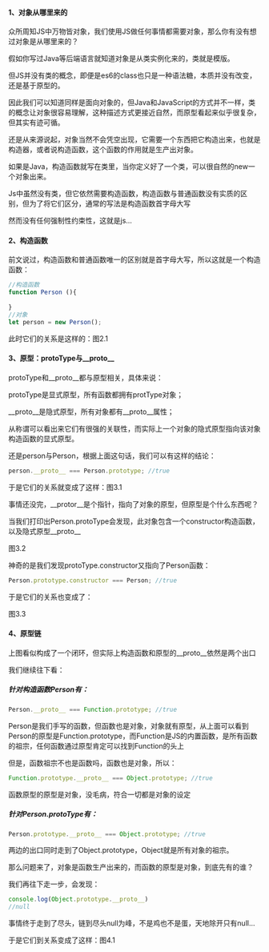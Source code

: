 #### 1、对象从哪里来的

众所周知JS中万物皆对象，我们使用JS做任何事情都需要对象，那么你有没有想过对象是从哪里来的？

假如你写过Java等后端语言就知道对象是从类实例化来的，类就是模版。

但JS并没有类的概念，即便是es6的class也只是一种语法糖，本质并没有改变，还是基于原型的。

因此我们可以知道同样是面向对象的，但Java和JavaScript的方式并不一样，类的概念让对象很容易理解，这种描述方式更接近自然，而原型看起来似乎很复杂，但其实有迹可循。

还是从来源说起，对象当然不会凭空出现，它需要一个东西把它构造出来，也就是构造器，或者说构造函数，这个函数的作用就是生产出对象。

如果是Java，构造函数就写在类里，当你定义好了一个类，可以很自然的new一个对象出来。

Js中虽然没有类，但它依然需要构造函数，构造函数与普通函数没有实质的区别，但为了将它们区分，通常的写法是构造函数首字母大写

然而没有任何强制性约束性，这就是js...

#### 2、构造函数

前文说过，构造函数和普通函数唯一的区别就是首字母大写，所以这就是一个构造函数：

```js
//构造函数
function Person (){
    
}
//对象
let person = new Person();
```

此时它们的关系是这样的：图2.1

#### 3、原型：protoType与__proto__

protoType和__proto__都与原型相关，具体来说：

protoType是显式原型，所有函数都拥有protType对象；

__proto__是隐式原型，所有对象都有__proto__属性；

从称谓可以看出来它们有很强的关联性，而实际上一个对象的隐式原型指向该对象构造函数的显式原型。

还是person与Person，根据上面这句话，我们可以有这样的结论：

```js
person.__proto__ === Person.prototype; //true
```

于是它们的关系就变成了这样：图3.1

事情还没完，__protor__是个指针，指向了对象的原型，但原型是个什么东西呢？

当我们打印出Person.protoType会发现，此对象包含一个constructor构造函数，以及隐式原型__proto__

图3.2

神奇的是我们发现protoType.constructor又指向了Person函数：


```js
Person.prototype.constructor === Person; //true
```

于是它们的关系也变成了：

图3.3

#### 4、原型链

上图看似构成了一个闭环，但实际上构造函数和原型的__proto__依然是两个出口

我们继续往下看：

##### 针对构造函数Person有：

```js
Person.__proto__ === Function.prototype; //true
```

Person是我们手写的函数，但函数也是对象，对象就有原型，从上面可以看到Person的原型是Function.prototype，而Function是JS的内置函数，是所有函数的祖宗，任何函数通过原型肯定可以找到Function的头上

但是，函数祖宗不也是函数吗，函数也是对象，所以：

```js
Function.prototype.__proto__ === Object.prototype; //true
```
函数原型的原型是对象，没毛病，符合一切都是对象的设定

##### 针对Person.protoType有：

```js
Person.prototype.__proto__ === Object.prototype; //true
```

两边的出口同时走到了Object.prototype，Object就是所有对象的祖宗。

那么问题来了，对象是函数生产出来的，而函数的原型是对象，到底先有的谁？

我们再往下走一步，会发现：

```js
console.log(Object.prototype.__proto__)
//null
```
事情终于走到了尽头，链到尽头null为峰，不是鸡也不是蛋，天地除开只有null...

于是它们到关系变成了这样：图4.1









